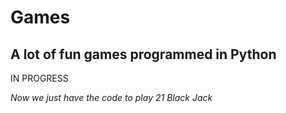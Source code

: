# Games
A lot of fun games programmed in Python
---
IN PROGRESS

*Now we just have the code to play 21 Black Jack*